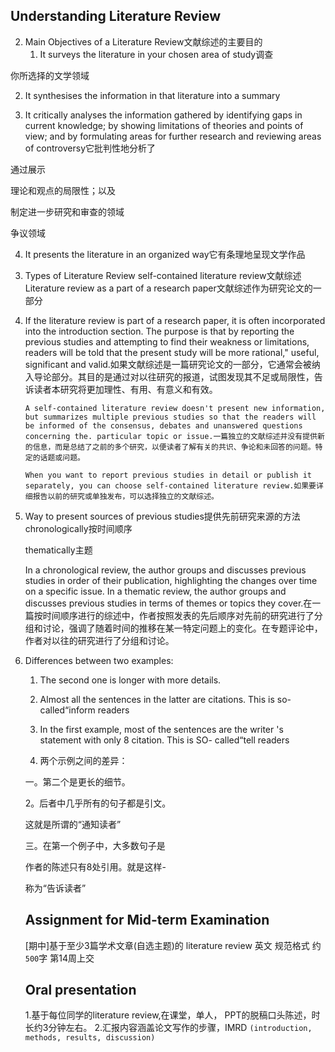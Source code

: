 ## Understanding Literature Review 

2. Main Objectives of a Literature Review文献综述的主要目的
    1) It surveys
    the literature in your chosen area of study调查

  你所选择的文学领域

  2) It synthesises the information in that literature into
  a summary

  3) It critically analyses the information gathered by
  identifying gaps in current knowledge; by showing
  limitations of theories and points of view; and by
  formulating areas for further research and reviewing
  areas of controversy它批判性地分析了

  通过展示

  理论和观点的局限性；以及

  制定进一步研究和审查的领域

  争议领域

  4) It presents the literature in an organized way它有条理地呈现文学作品

3. Types of Literature Review
    self-contained literature review文献综述
    Literature review as a part of a research paper文献综述作为研究论文的一部分

4. If the literature review is part of a research paper, it is often incorporated into the introduction section. The purpose is that by reporting the previous studies and attempting to find their weakness or limitations, readers will be told that the present study will be more rational," useful, significant and valid.如果文献综述是一篇研究论文的一部分，它通常会被纳入导论部分。其目的是通过对以往研究的报道，试图发现其不足或局限性，告诉读者本研究将更加理性、有用、有意义和有效。

       A self-contained literature review doesn't present new information, but summarizes multiple previous studies so that the readers will be informed of the consensus, debates and unanswered questions concerning the. particular topic or issue.一篇独立的文献综述并没有提供新的信息，而是总结了之前的多个研究，以便读者了解有关的共识、争论和未回答的问题。特定的话题或问题。

       When you want to report previous studies in detail or publish it separately, you can choose self-contained literature review.如果要详细报告以前的研究或单独发布，可以选择独立的文献综述。

5. Way to present sources of previous studies提供先前研究来源的方法
   chronologically按时间顺序

   thematically主题

   In a chronological review, the author groups and discusses previous studies in order of their publication, highlighting the changes over time on a specific issue. In a thematic review, the author groups and discusses previous studies in terms of themes or topics they cover.在一篇按时间顺序进行的综述中，作者按照发表的先后顺序对先前的研究进行了分组和讨论，强调了随着时间的推移在某一特定问题上的变化。在专题评论中，作者对以往的研究进行了分组和讨论。

6. Differences between two examples:

   1. The second one is longer with more details.

   2. Almost all the sentences in the latter are citations.
       This is so-called“inform readers

   3. In the first example, most of the sentences are the
       writer 's statement with only 8 citation. This is SO-
       called“tell readers

   4. 两个示例之间的差异：

     

     一。第二个是更长的细节。

     2。后者中几乎所有的句子都是引文。

     这就是所谓的“通知读者”

     三。在第一个例子中，大多数句子是

     作者的陈述只有8处引用。就是这样-

     称为“告诉读者”

     

   ## Assignment for Mid-term Examination

     [期中]基于至少3篇学术文章(自选主题)的
     literature review
     英文
     规范格式
     约`500`字
     第14周上交

     

     ## Oral presentation
     1.基于每位同学的literature review,在课堂，单人，
     PPT的脱稿口头陈述，时长约3分钟左右。
     2.汇报内容涵盖论文写作的步骤，IMRD
     `(introduction, methods, results, discussion)`